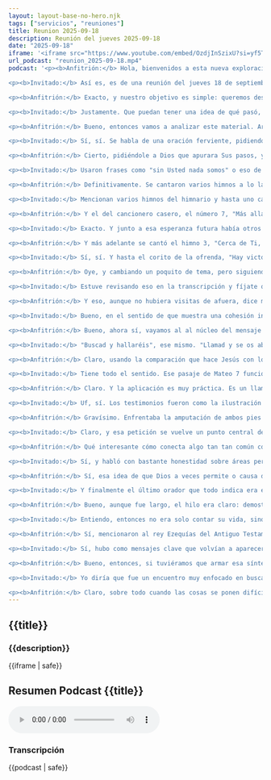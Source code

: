 ```yaml
---
layout: layout-base-no-hero.njk
tags: ["servicios", "reuniones"]
title: Reunion 2025-09-18
description: Reunión del jueves 2025-09-18
date: "2025-09-18"
iframe: '<iframe src="https://www.youtube.com/embed/OzdjInSzixU?si=yf5TID1jZPHaISFf" title="YouTube video player" frameborder="0" allow="accelerometer; autoplay; clipboard-write; encrypted-media; gyroscope; picture-in-picture; web-share" referrerpolicy="strict-origin-when-cross-origin" allowfullscreen></iframe>'
url_podcast: "reunion_2025-09-18.mp4"
podcast: '<p><b>Anfitrión:</b> Hola, bienvenidos a esta nueva exploración. Hoy vamos a revisar juntos la transcripción de una reunión de iglesia específica.</p>

<p><b>Invitado:</b> Así es, es de una reunión del jueves 18 de septiembre de 2025 y el material viene de un video del canal de YouTube de la iglesia.</p>

<p><b>Anfitrión:</b> Exacto, y nuestro objetivo es simple: queremos destilar lo esencial de esa reunión. Armar un resumen, digamos, claro y útil, pensado sobre todo para la gente que visita el sitio web de la iglesia, ¿no?</p>

<p><b>Invitado:</b> Justamente. Que puedan tener una idea de qué pasó, qué himnos se cantaron, si hubo visitas, en cuál fue el mensaje principal de la palabra, esos detalles que te dan como una ventana a lo que se vivió, al espíritu del encuentro. Perfecto.</p>

<p><b>Anfitrión:</b> Bueno, entonces vamos a analizar este material. Arranquemos por el principio, ¿cómo empezó la reunión, cuál fue el ambiente? Pues mira, la transcripción dice que comenzó con una oración y parece que fue bastante intensa, ¿no?</p>

<p><b>Invitado:</b> Sí, sí. Se habla de una oración ferviente, pidiendo la presencia y la dirección del Espíritu Santo. Ajá. Y se menciona un clamor específico por fortaleza para las pruebas. Incluso citaron Jeremías 33:3: "clama a Mí y Yo te responderé". Qué fuerte empezar así. ¿Y también pidieron por los hermanos que todavía no habían llegado, verdad?</p>

<p><b>Anfitrión:</b> Cierto, pidiéndole a Dios que apurara Sus pasos, y eso ya marca un tono, ¿no crees? Desde el vamos se establece una dependencia muy clara en Dios. Totalmente.</p>

<p><b>Invitado:</b> Usaron frases como "sin Usted nada somos" o eso de "hágase Su voluntad y no la del hombre". Se siente una búsqueda real, una entrega. Sí, una atmósfera de de búsqueda y de querer alinearse con Dios, y eso como que se mantuvo con la música, ¿no?</p>

<p><b>Anfitrión:</b> Definitivamente. Se cantaron varios himnos a lo largo de la reunión. A ver, recordemos cuáles. Estaba uno al inicio sobre el servicio: "Yo quiero trabajar por el Señor". Ese es un clásico del servicio. ¿Y después?</p>

<p><b>Invitado:</b> Mencionan varios himnos del himnario y hasta uno casero. Sí, el himno 61, "Cristo vendrá otra vez", también el 311, "En las nubes Él vendrá". Ajá. Esos dos apuntan muy claro a la esperanza del regreso de Cristo, un tema recurrente, parece.</p>

<p><b>Anfitrión:</b> Y el del cancionero casero, el número 7, "Más allá del horizonte", también va por ahí, ¿no? Una mirada más allá.</p>

<p><b>Invitado:</b> Exacto. Y junto a esa esperanza futura había otros himnos que hablaban más de la relación personal con Dios, de la transformación. Como el de "El Alfarero", por ejemplo, ese que habla de ser moldeados por Dios, muchas veces, bueno, a través de las pruebas, ¿no? Como la arcilla en manos del alfarero. Una imagen poderosa.</p>

<p><b>Anfitrión:</b> Y más adelante se cantó el himno 3, "Cerca de Ti, Señor", que expresa ese anhelo de intimidad con Dios de forma muy directa, y también el 312, "Si yo tuviera las alas", que evoca como un deseo de trascender, ¿no?</p>

<p><b>Invitado:</b> Sí, sí. Y hasta el corito de la ofrenda, "Hay victoria en el nombre de Jesús", encaja en todo esto, proclama la fuente de la fuerza. Viéndolo así, la selección musical no fue para nada al azar, estaba muy conectada, muy conectada con los temas centrales de la reunión, fe, perseverancia, esperanza. Totalmente, reforzaba el mensaje general.</p>

<p><b>Anfitrión:</b> Oye, y cambiando un poquito de tema, pero siguiendo con la gente, ¿hubo visitas nuevas, se mencionó algo?</p>

<p><b>Invitado:</b> Estuve revisando eso en la transcripción y fíjate que no encontré una mención explícita de de gente nueva, de visitantes por primera vez. Las bienvenidas y las oraciones se enfocaron mucho en los miembros habituales. Se habla de "mis hermanos", "los jóvenes", "los siervos del Señor" y como dijimos, se oró bastante por los que no estaban. Entiendo.</p>

<p><b>Anfitrión:</b> Y eso, aunque no hubiera visitas de afuera, dice mucho de la comunidad, ¿no? ¿En qué sentido?</p>

<p><b>Invitado:</b> Bueno, en el sentido de que muestra una cohesión interna fuerte, un cuidado mutuo, esa preocupación por los ausentes, por ejemplo, subraya que se ven como como una familia espiritual. Sí, tiene razón. Un enfoque en el cuidado interno bien visto.</p>

<p><b>Anfitrión:</b> Bueno, ahora sí, vayamos al al núcleo del mensaje de ese día, que aquí la cosa se pone interesante. A ver, la lectura principal que se anunció al principio y después se desarrolló fue <b>Mateo 7, versículo 7 al 12</b>. Ah, el famoso pasaje de "pedid y se os dará".</p>

<p><b>Invitado:</b> "Buscad y hallaréis", ese mismo. "Llamad y se os abrirá". Un texto clave sobre la oración y la confianza en Dios. Y el mensaje que sacaron de ahí fue superdirecto: una exhortación a pedirle a Dios, pero con fe, a buscarlo de verdad con sinceridad y a confiar en que Él es bueno.</p>

<p><b>Anfitrión:</b> Claro, usando la comparación que hace Jesús con los padres terrenales, ¿no? Si un padre da cosas buenas a sus hijos, ¿exacto. Cuánto más el Padre celestial a los que Le piden? Se insistió mucho en pedir con humildad y creer que se va a recibir. De hecho, calificaron el día como "día de victoria", conectándolo directamente a esa fe activa.</p>

<p><b>Invitado:</b> Tiene todo el sentido. Ese pasaje de Mateo 7 funciona como como el eje central de todo, conecta perfecto con la oración inicial, con la dependencia en Dios que vimos.</p>

<p><b>Anfitrión:</b> Claro. Y la aplicación es muy práctica. Es un llamado a la acción, no te quedes quieto, presenta tus necesidades, pero hazlo esperando una respuesta, creyendo que Dios quiere responder. No es solo creer en teoría, sino actuar, pedir, buscar, llamar. Y esta fe activa se vio reflejada después en los testimonios, ¿verdad?</p>

<p><b>Invitado:</b> Uf, sí. Los testimonios fueron como la ilustración viva de ese principio. Por ejemplo, una hermana compartió que estaba agradecida por estar allí y usó la imagen del alfarero. Ajá, retomando el himno. Sí, diciendo que se sentía en las manos del alfarero, que las pruebas traen crecimiento y victoria. Y ella cantó el himno "Más allá del horizonte", vinculando la prueba con la esperanza, muy coherente. Sí, pero luego su testimonio dio un giro muy tortuoso, muy fuerte, pidió oración urgente por un hombre, Juan. Recuerdo leer eso. ¿Era grave, no?</p>

<p><b>Anfitrión:</b> Gravísimo. Enfrentaba la amputación de ambos pies hasta la rodilla. La hermana transmitió la angustia de la familia, la seriedad de la situación médica, los riesgos. Fue un momento de mucha carga emocional, me imagino.</p>

<p><b>Invitado:</b> Claro, y esa petición se vuelve un punto central de oración para la comunidad, ¿no? La fe enfrentando una situación límite muy concreta. Sin duda. Después otra hermana compartió, agradeció a Dios y reflexionó sobre la brevedad de la vida, sobre no caer en la rutina espiritual, la importancia de estar cerca de Dios, de leer la Biblia y contó algo curioso, una dificultad personal, un corte de luz o algo así, con una factura que ya estaba resuelto, algo cotidiano. Sí, pero lo usó como como trampolín para hablar de la necesidad del autoexamen espiritual. Y oró por sus hijos y por los ausentes también.</p>

<p><b>Anfitrión:</b> Qué interesante cómo conecta algo tan tan común como un problema de facturas con una reflexión más profunda sobre mirarse a uno mismo, no intenta vivir la fe en todo. Exacto. Luego habló el hermano José y él también tomó lo del corte de luz como como una analogía para el autoexamen, lo comparó con un prepararse para la Santa Cena. ¿Una comparación fuerte?</p>

<p><b>Invitado:</b> Sí, y habló con bastante honestidad sobre áreas personales que él sentía que debía mejorar. Mencionó la oración de David pidiendo perdón por pecados ocultos. ¿Sabes del Salmo 19? Probablemente. Eso y dijo que la vida cristiana es un proceso que va "de gloria en gloria". Usó también la imagen de la poda del Padre para dar más fruto. La poda.</p>

<p><b>Anfitrión:</b> Sí, esa idea de que Dios a veces permite o causa dificultades para limpiarnos, para que crezcamos más, una disciplina que forma, no que castiga. Exacto. José también recordó la lucha espiritual. Animó a no desmayar, mencionó al ladrón en la Cruz como ejemplo de gracia y citó el Salmo 39 sobre lo corta que es la vida y la importancia de cuidar lo que decimos. Él cantó "Cerca de Ti, Señor". Su intervención fue densa, ¿eh? Mucho contenido bíblico, mucha aplicación personal, tocó temas clave, crecimiento, lucha, gracia, conciencia de la fragilidad. Sí, muy completo.</p>

<p><b>Invitado:</b> Y finalmente el último orador que todo indica era el pastor principal, el que desarrolló Mateo 7. Él dio un testimonio personal larguísimo. Ajá. Aquí es donde la narrativa fue muy detallada, según leí. ¿Pero cómo se conectaba con el mensaje central de Mateo 7?</p>

<p><b>Anfitrión:</b> Bueno, aunque fue largo, el hilo era claro: demostrar con su propia vida que Dios sí responde, que es fiel a Sus promesas, justo como dice Mateo 7. Contó su historia personal. Entonces, sí, relató su sanación de una lesión de pierna después de una promesa a Dios, su migración de Chile a Argentina. Su trabajo en construcción, como Dios lo usó para empezar iglesias, la pérdida de su esposa. Uff, experiencias fuertes, muy fuertes. Y como todo eso lo llevó al pastorado. Él no era tanto la biografía en sí, sino mostrar la constancia de Dios a través de décadas de pruebas y bendiciones. Quería recalcar que Dios conoce nuestras necesidades y las suple, hasta dijo que compuso una alabanza sobre su vuelta a Dios.</p>

<p><b>Invitado:</b> Entiendo, entonces no era solo contar su vida, sino usarla como prueba viviente del mensaje: "confía, pide, busca, porque Dios ha demostrado ser fiel a lo largo del tiempo, incluso en momentos durísimos". Exactamente. Y si juntamos todos estos testimonios, se forma un cuadro muy, muy rico. ¿No? Hay temas que se repiten. La fe probada en la adversidad, sea la salud de Juan, luchas internas, problemas diarios, cierto, la oración y el apoyo mutuo son vitales. Lo de Juan es un ejemplo clarísimo de intercesión comunitaria urgente. Hay mucho énfasis en mirarse por dentro, en el autoexamen, en querer crecer espiritualmente y sobre todo, el tema de fondo es la fidelidad de Dios. ¿Y sobre Juan hicieron una comparación interesante, no?</p>

<p><b>Anfitrión:</b> Sí, mencionaron al rey Ezequías del Antiguo Testamento. La historia cuenta que Dios le dio 15 años más de vida cuando estaba enfermo de muerte, después de que oró. Traer esa historia a colación mientras oraban por Juan. Exacto, resalta una fe muy profunda en que Dios puede intervenir milagrosamente, ¿sabes? Incluso cuando el diagnóstico médico es terrible. Es como aferrarse a la soberanía de Dios por encima de lo que se ve. Además de los testimonios, hubo otras ideas que se repitieron bastante en la reunión, cosas que serían importantes para ese resumen en la web.</p>

<p><b>Invitado:</b> Sí, hubo como mensajes clave que volvían a aparecer. La perseverancia, por ejemplo, citaron "el que persevere hasta el final, ése será salvo", muy directo. Ajá. Y ligado a eso, la idea de que Cristo viene pronto y hay que estar preparados. "Orar y velar en todo tiempo". La urgencia escatológica. Sí, y también ese recordatorio: "la iglesia somos nosotros, las personas, no el edificio físico". Y junto a esas ideas hubo llamados a la acción concretos, ¿te fijaste? Se habló de "levantar obreros", animando a gente como el hermano José a tomar más responsabilidad. Cierto, cierto. Se insistió en la unidad, "un mismo sentir, un mismo clamor". Y bueno, la intercesión fue un pilar constante: por los ausentes, la oración intensa por Juan, por las familias, por fortaleza, todo conectado a esa confianza de Mateo 7: "Dios escucha".</p>

<p><b>Anfitrión:</b> Bueno, entonces, si tuviéramos que armar esa síntesis final para alguien que entra a la web y pregunta qué pasó en esa reunión del 18 de septiembre, ¿cómo lo resumiremos?</p>

<p><b>Invitado:</b> Yo diría que fue un encuentro muy enfocado en buscar a Dios, pero no de forma pasiva, sino activa y con confianza, siguiendo lo que Jesús enseñó en Mateo 7: "pedir, buscar, llamar". Y esa búsqueda se manifestó de muchas formas, ¿no? Exacto, a través de los himnos que mezclaban la esperanza futura con la necesidad de Dios ahora. A través de testimonios muy, muy humanos, muy honestos, mostrando la fe en medio de pruebas reales, desde crisis de salud hasta luchas internas. Ajá. Y a través de una comunidad que se mostró unida en oración, preocupada por sus miembros, como se vio clarísimo en la oración por Juan. Exacto. Y quizás para cerrar el resumen podríamos dejar una reflexión que surge de todo esto, ¿no? A ver, la reunión insistió mucho en perseverar al pedir, buscar, llamar. Entonces, frente a los desafíos reales que se compartieron, de salud, personales, de la comunidad, la pregunta que queda flotando es: ¿qué significa en la práctica para ellos y para cualquiera que lea esto persistir en buscar a Dios cada día?</p>

<p><b>Anfitrión:</b> Claro, sobre todo cuando las cosas se ponen difíciles. ¿Cómo se vive esa confianza en que Dios responde en el día a día? Es como una invitación a llevar esa convicción más allá de la reunión, a vivir esa fe activa de la que tanto se habló. Una excelente reflexión final, un llamado a la coherencia entre lo que se cree y como se vive.</p>'
---
```


<section class="reunion section bg-gray-ligth">
  <article class="container full-lg-screen">
    <h2 class="section-title">{{title}}</h2>
    <aside class="text-center">
      <h3 class="p1">{{description}}</h3>
      <div class="video-responsive-container">
        {{iframe | safe}}
      </div>
    </aside>
  </article>

  <article>
    <h2 class="p1">Resumen Podcast {{title}}</h2>
    <audio controls class="p1">
      <source src="/assets/audio/{{url_podcast|safe}}" type="audio/mp4">
      Tu navegador no soporta el elemento de audio.
    </audio>
    <h3 class="p1">Transcripción</h3>
    <div id="transcripcion-podcast">
      {{podcast | safe}}
    </div>
  </article>
</section>
